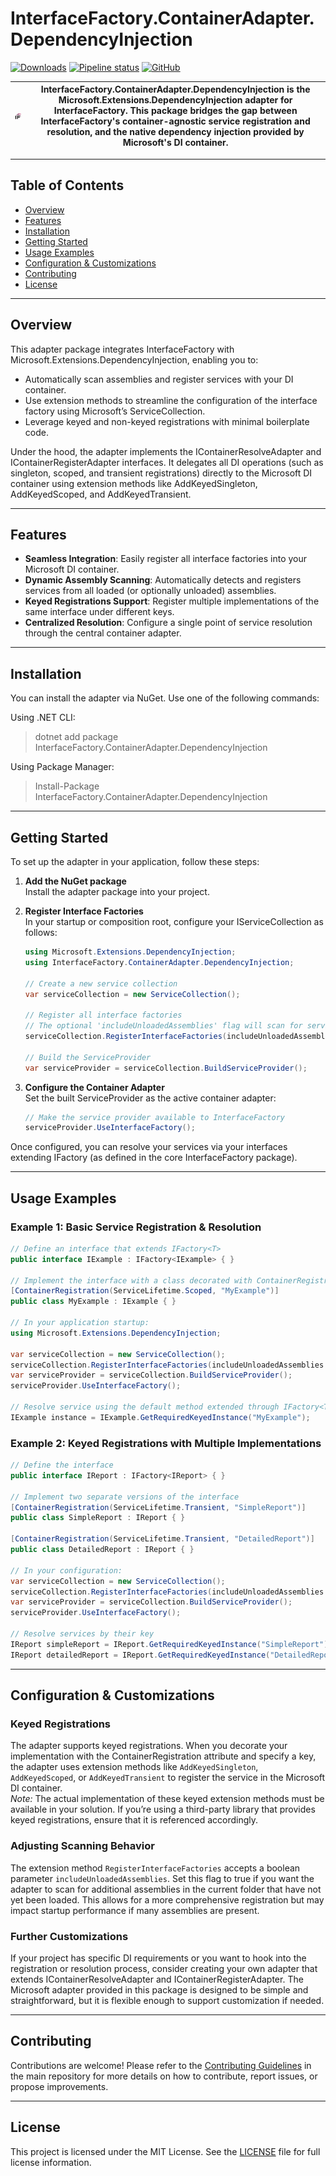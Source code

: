 # InterfaceFactory.ContainerAdapter.DependencyInjection


[![Downloads](https://img.shields.io/nuget/dt/InterfaceFactory.ContainerAdapter.DependencyInjection?style=flat-square)](https://www.nuget.org/packages/InterfaceFactory.ContainerAdapter.DependencyInjection)
[![Pipeline status](https://img.shields.io/github/actions/workflow/status/chr0mcom/InterfaceFactory/dotnet.yml?branch=main&style=flat-square)](https://github.com/chr0mcom/InterfaceFactory/actions/workflows/dotnet.yml)
[![GitHub](https://img.shields.io/github/license/chr0mcom/InterfaceFactory?style=flat-square)](https://github.com/chr0mcom/InterfaceFactory/blob/main/LICENSE)

| ![Logo](https://raw.githubusercontent.com/chr0mcom/InterfaceFactory/refs/heads/master/InterfaceFactory/logo.png) | InterfaceFactory.ContainerAdapter.DependencyInjection is the Microsoft.Extensions.DependencyInjection adapter for InterfaceFactory. This package bridges the gap between InterfaceFactory's container-agnostic service registration and resolution, and the native dependency injection provided by Microsoft's DI container. |
| ---------- | ------- | 


---

## Table of Contents

- [Overview](#overview)
- [Features](#features)
- [Installation](#installation)
- [Getting Started](#getting-started)
- [Usage Examples](#usage-examples)
- [Configuration & Customizations](#configuration--customizations)
- [Contributing](#contributing)
- [License](#license)

---

## Overview

This adapter package integrates InterfaceFactory with Microsoft.Extensions.DependencyInjection, enabling you to:

- Automatically scan assemblies and register services with your DI container.
- Use extension methods to streamline the configuration of the interface factory using Microsoft’s ServiceCollection.
- Leverage keyed and non-keyed registrations with minimal boilerplate code.

Under the hood, the adapter implements the IContainerResolveAdapter and IContainerRegisterAdapter interfaces. It delegates all DI operations (such as singleton, scoped, and transient registrations) directly to the Microsoft DI container using extension methods like AddKeyedSingleton, AddKeyedScoped, and AddKeyedTransient.

---

## Features

- **Seamless Integration**: Easily register all interface factories into your Microsoft DI container.
- **Dynamic Assembly Scanning**: Automatically detects and registers services from all loaded (or optionally unloaded) assemblies.
- **Keyed Registrations Support**: Register multiple implementations of the same interface under different keys.
- **Centralized Resolution**: Configure a single point of service resolution through the central container adapter.

---

## Installation

You can install the adapter via NuGet. Use one of the following commands:

Using .NET CLI:
> dotnet add package InterfaceFactory.ContainerAdapter.DependencyInjection

Using Package Manager:
> Install-Package InterfaceFactory.ContainerAdapter.DependencyInjection

---

## Getting Started

To set up the adapter in your application, follow these steps:

1. **Add the NuGet package**  
   Install the adapter package into your project.

2. **Register Interface Factories**  
   In your startup or composition root, configure your IServiceCollection as follows:
   ```csharp
   using Microsoft.Extensions.DependencyInjection;
   using InterfaceFactory.ContainerAdapter.DependencyInjection;

   // Create a new service collection
   var serviceCollection = new ServiceCollection();

   // Register all interface factories
   // The optional 'includeUnloadedAssemblies' flag will scan for services in assemblies not yet loaded.
   serviceCollection.RegisterInterfaceFactories(includeUnloadedAssemblies: true);

   // Build the ServiceProvider
   var serviceProvider = serviceCollection.BuildServiceProvider();
   ```

3. **Configure the Container Adapter**  
   Set the built ServiceProvider as the active container adapter:
   ```csharp
   // Make the service provider available to InterfaceFactory
   serviceProvider.UseInterfaceFactory();
   ```

Once configured, you can resolve your services via your interfaces extending IFactory<T> (as defined in the core InterfaceFactory package).

---

## Usage Examples

### Example 1: Basic Service Registration & Resolution

```csharp
// Define an interface that extends IFactory<T>
public interface IExample : IFactory<IExample> { }

// Implement the interface with a class decorated with ContainerRegistration attribute
[ContainerRegistration(ServiceLifetime.Scoped, "MyExample")]
public class MyExample : IExample { }

// In your application startup:
using Microsoft.Extensions.DependencyInjection;

var serviceCollection = new ServiceCollection();
serviceCollection.RegisterInterfaceFactories(includeUnloadedAssemblies: false);
var serviceProvider = serviceCollection.BuildServiceProvider();
serviceProvider.UseInterfaceFactory();

// Resolve service using the default method extended through IFactory<T>
IExample instance = IExample.GetRequiredKeyedInstance("MyExample");
```

### Example 2: Keyed Registrations with Multiple Implementations

```csharp
// Define the interface
public interface IReport : IFactory<IReport> { }

// Implement two separate versions of the interface
[ContainerRegistration(ServiceLifetime.Transient, "SimpleReport")]
public class SimpleReport : IReport { }

[ContainerRegistration(ServiceLifetime.Transient, "DetailedReport")]
public class DetailedReport : IReport { }

// In your configuration:
var serviceCollection = new ServiceCollection();
serviceCollection.RegisterInterfaceFactories(includeUnloadedAssemblies: true);
var serviceProvider = serviceCollection.BuildServiceProvider();
serviceProvider.UseInterfaceFactory();

// Resolve services by their key
IReport simpleReport = IReport.GetRequiredKeyedInstance("SimpleReport");
IReport detailedReport = IReport.GetRequiredKeyedInstance("DetailedReport");
```

---

## Configuration & Customizations

### Keyed Registrations

The adapter supports keyed registrations. When you decorate your implementation with the ContainerRegistration attribute and specify a key, the adapter uses extension methods like `AddKeyedSingleton`, `AddKeyedScoped`, or `AddKeyedTransient` to register the service in the Microsoft DI container.  
*Note:* The actual implementation of these keyed extension methods must be available in your solution. If you’re using a third-party library that provides keyed registrations, ensure that it is referenced accordingly.

### Adjusting Scanning Behavior

The extension method `RegisterInterfaceFactories` accepts a boolean parameter `includeUnloadedAssemblies`. Set this flag to true if you want the adapter to scan for additional assemblies in the current folder that have not yet been loaded. This allows for a more comprehensive registration but may impact startup performance if many assemblies are present.

### Further Customizations

If your project has specific DI requirements or you want to hook into the registration or resolution process, consider creating your own adapter that extends IContainerResolveAdapter and IContainerRegisterAdapter. The Microsoft adapter provided in this package is designed to be simple and straightforward, but it is flexible enough to support customization if needed.

---

## Contributing

Contributions are welcome! Please refer to the [Contributing Guidelines](https://github.com/yourrepo/CONTRIBUTING.md) in the main repository for more details on how to contribute, report issues, or propose improvements.

---

## License

This project is licensed under the MIT License. See the [LICENSE](https://github.com/yourrepo/LICENSE) file for full license information.
```
